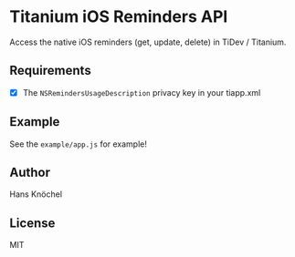 # Titanium iOS Reminders API

Access the native iOS reminders (get, update, delete) in TiDev / Titanium.

## Requirements

- [x] The `NSRemindersUsageDescription` privacy key in your tiapp.xml

## Example

See the `example/app.js` for example!

## Author

Hans Knöchel

## License

MIT

